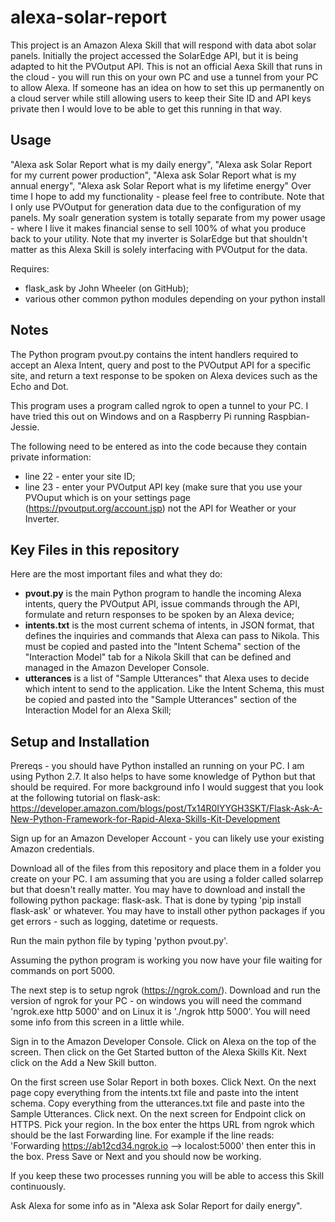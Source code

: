 # alexa-solar-report
This project is an Amazon Alexa Skill that will respond with data abot solar panels.  Initially the project accessed the SolarEdge API, but it is being adapted to hit the PVOutput API.  This is not an official Aexa Skill that runs in the cloud - you will run this on your own PC and use a tunnel from your PC to allow Alexa.  If someone has an idea on how to set this up permanently on a cloud server while still allowing users to keep their Site ID and API keys private then I would love to be able to get this running in that way.

## Usage
"Alexa ask Solar Report what is my daily energy", "Alexa ask Solar Report for my current power production",
"Alexa ask Solar Report what is my annual energy", "Alexa ask Solar Report what is my lifetime energy"
Over time I hope to add my functionality - please feel free to contribute. Note that I only use PVOutput
for generation data due to the configuration of my panels.  My soalr generation system is totally separate
from my power usage - where I live it makes financial sense to sell 100% of what you produce back to your
utility.  Note that my inverter is SolarEdge but that shouldn't matter as this Alexa Skill is solely interfacing
with PVOutput for the data.

Requires:
* flask_ask by John Wheeler (on GitHub);
* various other common python modules depending on your python install

## Notes
The Python program pvout.py contains the intent handlers required to
accept an Alexa Intent, query and post to the PVOutput API for a specific site,
and return a text response to be spoken on Alexa devices such as the Echo and Dot.

This program uses a program called ngrok to open a tunnel to your PC.
I have tried this out on Windows and on a Raspberry Pi running Raspbian- Jessie.

The following need to be entered as into the code because they contain private 
information:
* line 22 - enter your site ID;
* line 23 - enter your PVOutput API key (make sure that you use your PVOuput which is on your settings page (https://pvoutput.org/account.jsp) not the API for Weather or your Inverter.


## Key Files in this repository
Here are the most important files and what they do:
* <b>pvout.py</b> is the main Python program to handle the incoming Alexa intents, query the PVOutput API, issue commands through the API, formulate and return responses to be spoken by an Alexa device;
* <b>intents.txt</b> is the most current schema of intents, in JSON format, that defines the inquiries and commands that Alexa can pass to Nikola.  This must be copied and pasted into the "Intent Schema" section of the "Interaction Model" tab for a Nikola Skill that can be defined and managed in the Amazon Developer Console.
* <b>utterances</b> is a list of "Sample Utterances" that Alexa uses to decide which intent to send to the application.  Like the Intent Schema, this must be copied and pasted into the "Sample Utterances" section of the Interaction Model for an Alexa Skill;
## Setup and Installation
Prereqs - you should have Python installed an running on your PC.  I am using Python 2.7.
It also helps to have some knowledge of Python but that should be required.
For more background info I would suggest that you look at the following tutorial on flask-ask:
https://developer.amazon.com/blogs/post/Tx14R0IYYGH3SKT/Flask-Ask-A-New-Python-Framework-for-Rapid-Alexa-Skills-Kit-Development

Sign up for an Amazon Developer Account - you can likely use your existing Amazon credentials.

Download all of the files from this repository and place them in a folder you create on your PC.
I am assuming that you are using a folder called solarrep but that doesn't really matter.
You may have to download and install the following python package:  flask-ask.  That is
done by typing 'pip install flask-ask' or whatever.  You may have to install other python packages
if you get errors - such as logging, datetime or requests. 

Run the main python file by typing 'python pvout.py'.

Assuming the python program is working you now have your file waiting for commands
on port 5000.

The next step is to setup ngrok (https://ngrok.com/).  Download and run the version of ngrok for your
PC - on windows you will need the command 'ngrok.exe http 5000' and on Linux it is 
'./ngrok http 5000'.  You will need some info from this screen in a little while.

Sign in to the Amazon Developer Console.  Click on Alexa on the top of the screen.  Then click
on the Get Started button of the Alexa Skills Kit.  Next click on the Add a New Skill button.

On the first screen use Solar Report in both boxes.  Click Next.
On the next page copy everything from the intents.txt file and paste into the intent schema.
Copy everything from the utterances.txt file and paste into the Sample Utterances. Click next.
On the next screen for Endpoint click on HTTPS.  Pick your region.  In the box enter the https
URL from ngrok which should be the last Forwarding line.  For example if the line reads:
'Forwarding    https://ab12cd34.ngrok.io --> localost:5000' then enter this in the box.
Press Save or Next and you should now be working.

If you keep these two processes running you will be able to access this Skill continuously.

Ask Alexa for some info as in "Alexa ask Solar Report for daily energy".
